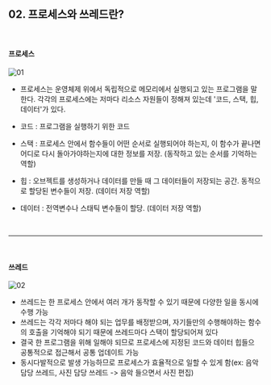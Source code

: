 ## 02. 프로세스와 쓰레드란?

<br>

#### 프로세스

![01](https://user-images.githubusercontent.com/75867748/109417861-ba5e4780-7a08-11eb-8c4b-3038e1acb82b.png)

- 프로세스는 운영체제 위에서 독립적으로 메모리에서 실행되고 있는 프로그램을 말한다.
  각각의 프로세스에는 저마다 리소스 자원들이 정해져 있는데 '코드, 스택, 힙, 데이터'가 있다.

- 코드 : 프로그램을 실행하기 위한 코드
- 스택 : 프로세스 안에서 함수들이 어떤 순서로 실행되어야 하는지, 이 함수가 끝나면 어디로 다시 돌아가야하는지에 대한 정보를 저장. (동작하고 있는 순서를 기억하는 역할)
- 힙 : 오브젝트를 생성하거나 데이터를 만들 때 그 데이터들이 저장되는 공간. 동적으로 할당된 변수들이 저장. (데이터 저장 역할)
- 데이터 : 전역변수나 스태틱 변수들이 할당. (데이터 저장 역할)

<br>

---

<Br>

#### 쓰레드

![02](https://user-images.githubusercontent.com/75867748/109417864-bb8f7480-7a08-11eb-957b-6594686e1a11.png)

- 쓰레드는 한 프로세스 안에서 여러 개가 동작할 수 있기 때문에 다양한 일을 동시에 수행 가능
- 쓰레드는 각각 저마다 해야 되는 업무를 배정받으며, 자기들만의 수행해야하는 함수의 호출을 기억해야 되기 때문에 쓰레드마다 스택이 할당되어져 있다
- 결국 한 프로그램을 위해 일해야 되므로 프로세스에 지정된 코드와 데이터 힙들으 공통적으로 접근해서 공통 업데이트 가능
- 동시다발적으로 발생 가능하므로 프로세스가 효율적으로 일할 수 있게 함(ex: 음악 담당 쓰레드, 사진 담당 쓰레드 -> 음악 들으면서 사진 편집)
